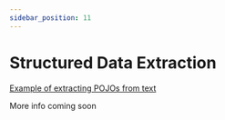 ```yaml
---
sidebar_position: 11
---
```


# Structured Data Extraction

[Example of extracting POJOs from text]( https://github.com/langchain4j/langchain4j-examples/blob/337186583f4dc5e4e122b0cdf0a42ddb586c7fe0/other-examples/src/main/java/OtherServiceExamples.java#L133)

More info coming soon